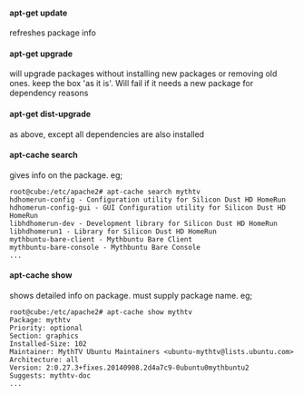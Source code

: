 #### apt-get update

refreshes package info

#### apt-get upgrade

will upgrade packages without installing new packages or removing old
ones. keep the box 'as it is'. Will fail if it needs a new package for
dependency reasons

#### apt-get dist-upgrade

as above, except all dependencies are also installed

#### apt-cache search

gives info on the package. eg;

    root@cube:/etc/apache2# apt-cache search mythtv
    hdhomerun-config - Configuration utility for Silicon Dust HD HomeRun
    hdhomerun-config-gui - GUI Configuration utility for Silicon Dust HD HomeRun
    libhdhomerun-dev - Development library for Silicon Dust HD HomeRun
    libhdhomerun1 - Library for Silicon Dust HD HomeRun
    mythbuntu-bare-client - Mythbuntu Bare Client
    mythbuntu-bare-console - Mythbuntu Bare Console
    ...

#### apt-cache show

shows detailed info on package. must supply package name. eg;

    root@cube:/etc/apache2# apt-cache show mythtv
    Package: mythtv
    Priority: optional
    Section: graphics
    Installed-Size: 102
    Maintainer: MythTV Ubuntu Maintainers <ubuntu-mythtv@lists.ubuntu.com>
    Architecture: all
    Version: 2:0.27.3+fixes.20140908.2d4a7c9-0ubuntu0mythbuntu2
    Suggests: mythtv-doc
    ...